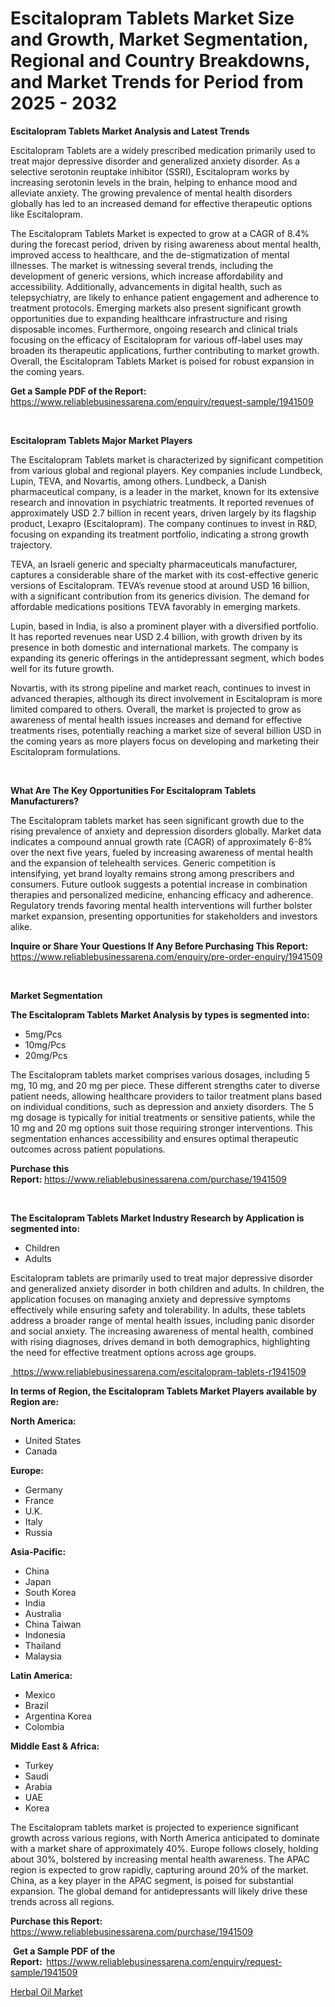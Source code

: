 <p><h1>Escitalopram Tablets Market Size and Growth, Market Segmentation, Regional and Country Breakdowns, and Market Trends for Period from 2025 -  2032</h1></p><p><strong>Escitalopram Tablets Market Analysis and Latest Trends</strong></p>
<p><p>Escitalopram Tablets are a widely prescribed medication primarily used to treat major depressive disorder and generalized anxiety disorder. As a selective serotonin reuptake inhibitor (SSRI), Escitalopram works by increasing serotonin levels in the brain, helping to enhance mood and alleviate anxiety. The growing prevalence of mental health disorders globally has led to an increased demand for effective therapeutic options like Escitalopram.</p><p>The Escitalopram Tablets Market is expected to grow at a CAGR of 8.4% during the forecast period, driven by rising awareness about mental health, improved access to healthcare, and the de-stigmatization of mental illnesses. The market is witnessing several trends, including the development of generic versions, which increase affordability and accessibility. Additionally, advancements in digital health, such as telepsychiatry, are likely to enhance patient engagement and adherence to treatment protocols. Emerging markets also present significant growth opportunities due to expanding healthcare infrastructure and rising disposable incomes. Furthermore, ongoing research and clinical trials focusing on the efficacy of Escitalopram for various off-label uses may broaden its therapeutic applications, further contributing to market growth. Overall, the Escitalopram Tablets Market is poised for robust expansion in the coming years.</p></p>
<p><strong>Get a Sample PDF of the Report:&nbsp;</strong> <a href="https://www.reliablebusinessarena.com/enquiry/request-sample/1941509?utm_campaign=2988&utm_medium=2&utm_source=Github&utm_content=ia&utm_term=08032025&utm_id=escitalopram-tablets">https://www.reliablebusinessarena.com/enquiry/request-sample/1941509</a></p>
<p>&nbsp;</p>
<p><strong>Escitalopram Tablets Major Market Players</strong></p>
<p><p>The Escitalopram Tablets market is characterized by significant competition from various global and regional players. Key companies include Lundbeck, Lupin, TEVA, and Novartis, among others. Lundbeck, a Danish pharmaceutical company, is a leader in the market, known for its extensive research and innovation in psychiatric treatments. It reported revenues of approximately USD 2.7 billion in recent years, driven largely by its flagship product, Lexapro (Escitalopram). The company continues to invest in R&D, focusing on expanding its treatment portfolio, indicating a strong growth trajectory.</p><p>TEVA, an Israeli generic and specialty pharmaceuticals manufacturer, captures a considerable share of the market with its cost-effective generic versions of Escitalopram. TEVA’s revenue stood at around USD 16 billion, with a significant contribution from its generics division. The demand for affordable medications positions TEVA favorably in emerging markets.</p><p>Lupin, based in India, is also a prominent player with a diversified portfolio. It has reported revenues near USD 2.4 billion, with growth driven by its presence in both domestic and international markets. The company is expanding its generic offerings in the antidepressant segment, which bodes well for its future growth.</p><p>Novartis, with its strong pipeline and market reach, continues to invest in advanced therapies, although its direct involvement in Escitalopram is more limited compared to others. Overall, the market is projected to grow as awareness of mental health issues increases and demand for effective treatments rises, potentially reaching a market size of several billion USD in the coming years as more players focus on developing and marketing their Escitalopram formulations.</p></p>
<p>&nbsp;</p>
<p><strong>What Are The Key Opportunities For Escitalopram Tablets Manufacturers?</strong></p>
<p><p>The Escitalopram tablets market has seen significant growth due to the rising prevalence of anxiety and depression disorders globally. Market data indicates a compound annual growth rate (CAGR) of approximately 6-8% over the next five years, fueled by increasing awareness of mental health and the expansion of telehealth services. Generic competition is intensifying, yet brand loyalty remains strong among prescribers and consumers. Future outlook suggests a potential increase in combination therapies and personalized medicine, enhancing efficacy and adherence. Regulatory trends favoring mental health interventions will further bolster market expansion, presenting opportunities for stakeholders and investors alike.</p></p>
<p><strong>Inquire or Share Your Questions If Any Before Purchasing This Report:</strong> <a href="https://www.reliablebusinessarena.com/enquiry/pre-order-enquiry/1941509?utm_campaign=2988&utm_medium=2&utm_source=Github&utm_content=ia&utm_term=08032025&utm_id=escitalopram-tablets">https://www.reliablebusinessarena.com/enquiry/pre-order-enquiry/1941509</a></p>
<p>&nbsp;</p>
<p><strong>Market Segmentation</strong></p>
<p><strong>The Escitalopram Tablets Market Analysis by types is segmented into:</strong></p>
<p><ul><li>5mg/Pcs</li><li>10mg/Pcs</li><li>20mg/Pcs</li></ul></p>
<p><p>The Escitalopram tablets market comprises various dosages, including 5 mg, 10 mg, and 20 mg per piece. These different strengths cater to diverse patient needs, allowing healthcare providers to tailor treatment plans based on individual conditions, such as depression and anxiety disorders. The 5 mg dosage is typically for initial treatments or sensitive patients, while the 10 mg and 20 mg options suit those requiring stronger interventions. This segmentation enhances accessibility and ensures optimal therapeutic outcomes across patient populations.</p></p>
<p><strong>Purchase this Report:&nbsp;</strong><a href="https://www.reliablebusinessarena.com/purchase/1941509?utm_campaign=2988&utm_medium=2&utm_source=Github&utm_content=ia&utm_term=08032025&utm_id=escitalopram-tablets">https://www.reliablebusinessarena.com/purchase/1941509</a></p>
<p>&nbsp;</p>
<p><strong>The Escitalopram Tablets Market Industry Research by Application is segmented into:</strong></p>
<p><ul><li>Children</li><li>Adults</li></ul></p>
<p><p>Escitalopram tablets are primarily used to treat major depressive disorder and generalized anxiety disorder in both children and adults. In children, the application focuses on managing anxiety and depressive symptoms effectively while ensuring safety and tolerability. In adults, these tablets address a broader range of mental health issues, including panic disorder and social anxiety. The increasing awareness of mental health, combined with rising diagnoses, drives demand in both demographics, highlighting the need for effective treatment options across age groups.</p></p>
<p><a href="https://www.reliablebusinessarena.com/escitalopram-tablets-r1941509?utm_campaign=2988&utm_medium=2&utm_source=Github&utm_content=ia&utm_term=08032025&utm_id=escitalopram-tablets">&nbsp;https://www.reliablebusinessarena.com/escitalopram-tablets-r1941509</a></p>
<p><strong>In terms of Region, the Escitalopram Tablets Market Players available by Region are:</strong></p>
<p>
    <p> <strong> North America: </strong>
        <ul>
            <li>United States</li>
            <li>Canada</li>
        </ul>
        </p> 
    <p> <strong> Europe: </strong>
        <ul>
            <li>Germany</li>
            <li>France</li>
            <li>U.K.</li>
            <li>Italy</li>
            <li>Russia</li>
        </ul>
        </p> 
    <p> <strong> Asia-Pacific: </strong>
        <ul>
            <li>China</li>
            <li>Japan</li>
            <li>South Korea</li>
            <li>India</li>
            <li>Australia</li>
            <li>China Taiwan</li>
            <li>Indonesia</li>
            <li>Thailand</li>
            <li>Malaysia</li>
        </ul>
        </p> 
    <p> <strong> Latin America: </strong>
        <ul>
            <li>Mexico</li>
            <li>Brazil</li>
            <li>Argentina Korea</li>
            <li>Colombia</li>
        </ul>
        </p> 
    <p> <strong> Middle East & Africa: </strong>
        <ul>
            <li>Turkey</li>
            <li>Saudi</li>
            <li>Arabia</li>
            <li>UAE</li>
            <li>Korea</li>
        </ul>
    </p>
    </p>
<p><p>The Escitalopram tablets market is projected to experience significant growth across various regions, with North America anticipated to dominate with a market share of approximately 40%. Europe follows closely, holding about 30%, bolstered by increasing mental health awareness. The APAC region is expected to grow rapidly, capturing around 20% of the market. China, as a key player in the APAC segment, is poised for substantial expansion. The global demand for antidepressants will likely drive these trends across all regions.</p></p>
<p><strong>Purchase this Report: </strong><a href="https://www.reliablebusinessarena.com/purchase/1941509?utm_campaign=2988&utm_medium=2&utm_source=Github&utm_content=ia&utm_term=08032025&utm_id=escitalopram-tablets">https://www.reliablebusinessarena.com/purchase/1941509</a></p>
<p>&nbsp;<strong>Get a Sample PDF of the Report:&nbsp;&nbsp;</strong><a href="https://www.reliablebusinessarena.com/enquiry/request-sample/1941509?utm_campaign=2988&utm_medium=2&utm_source=Github&utm_content=ia&utm_term=08032025&utm_id=escitalopram-tablets">https://www.reliablebusinessarena.com/enquiry/request-sample/1941509</a></p>
<p><strong></strong></p>
<p><p><a href="https://github.com/chkrselia/Market-Research-Report-List-1/blob/main/herbal-oil-market.md?utm_campaign=2988&utm_medium=2&utm_source=Github&utm_content=ia&utm_term=08032025&utm_id=escitalopram-tablets">Herbal Oil Market</a></p></p>